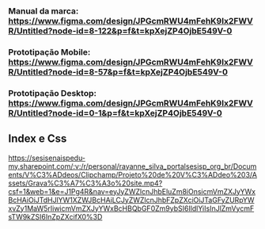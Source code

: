 ### Manual da marca: https://www.figma.com/design/JPGcmRWU4mFehK9Ix2FWVR/Untitled?node-id=8-122&p=f&t=kpXejZP4OjbE549V-0
### Prototipação Mobile: https://www.figma.com/design/JPGcmRWU4mFehK9Ix2FWVR/Untitled?node-id=8-57&p=f&t=kpXejZP4OjbE549V-0
### Prototipação Desktop: https://www.figma.com/design/JPGcmRWU4mFehK9Ix2FWVR/Untitled?node-id=0-1&p=f&t=kpXejZP4OjbE549V-0

## Index e Css

https://sesisenaispedu-my.sharepoint.com/:v:/r/personal/rayanne_silva_portalsesisp_org_br/Documents/V%C3%ADdeos/Clipchamp/Projeto%20de%20V%C3%ADdeo%203/Assets/Grava%C3%A7%C3%A3o%20site.mp4?csf=1&web=1&e=J1Pg4R&nav=eyJyZWZlcnJhbEluZm8iOnsicmVmZXJyYWxBcHAiOiJTdHJlYW1XZWJBcHAiLCJyZWZlcnJhbFZpZXciOiJTaGFyZURpYWxvZy1MaW5rIiwicmVmZXJyYWxBcHBQbGF0Zm9ybSI6IldlYiIsInJlZmVycmFsTW9kZSI6InZpZXcifX0%3D
